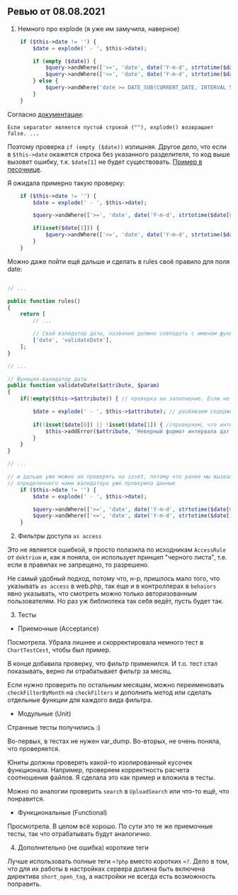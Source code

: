 ## Ревью от 08.08.2021

1. Немного про explode (я уже им замучила, наверное)

```php
    if ($this->date != '') {
        $date = explode(' - ', $this->date);

        if (empty ($date)) { 
            $query->andWhere(['>=', 'date', date('Y-m-d', strtotime($date[0]))]);
            $query->andWhere(['<=', 'date', date('Y-m-d', strtotime($date[1]))]);
        } else {
            $query->andWhere('date >= DATE_SUB(CURRENT_DATE, INTERVAL 5 YEAR)');
        }
    }
```

Согласно [документации](https://www.php.net/manual/ru/function.explode.php):

```
Если separator является пустой строкой (""), explode() возвращает false. ...
```

Поэтому проверка `if (empty ($date))` излишняя. Другое дело, что если в `$this->date` окажется строка без указанного разделителя, то код выше вызовет ошибку, т.к. 
`$date[1]` не будет существовать. [Пример в песочнице](http://sandbox.onlinephpfunctions.com/code/103f9f86b0feb13c54f4ce172abbea77cefc1bf6). 

Я ожидала примерно такую проверку:

```php
    if ($this->date != '') {
        $date = explode(' - ', $this->date);

        $query->andWhere(['>=', 'date', date('Y-m-d', strtotime($date[0]))]);

        if(isset($date[1])) {
            $query->andWhere(['<=', 'date', date('Y-m-d', strtotime($date[1]))]);
        }
    }
```

Можно даже пойти ещё дальше и сделать в rules своё правило для поля date:

```php

// ...

public function rules()
{
    return [
        // ...

        // Свой валидатор даты, название должно совпадать с именем функции
        ['date', 'validateDate'],
    ];
}

// ...

// Функция-валидатор даты
public function validateDate($attribute, $param)
{
    if(!empty($this->$attribute)) { // проверка на заполнение. Если не заполняли, считаем, что всё ок

        $date = explode(' - ', $this->$attribute); // разбиваем содержимое атрибута
        
        if(!isset($date[0]) || !isset($date[1]) { //проверяем, что интервал передан корректно
            $this->addError($attribute, 'Неверный формат интервала дат'); // Если некорректно - добавляем ошибку
        }
    }
}

// ...

// и дальше уже можно не проверять на isset, потому что ранее мы вызвали функцию validate, которая с помощью 
// определенного нами валидатора уже проверила данные
    if ($this->date != '') {
        $date = explode(' - ', $this->date);

        $query->andWhere(['>=', 'date', date('Y-m-d', strtotime($date[0]))]);
        $query->andWhere(['<=', 'date', date('Y-m-d', strtotime($date[1]))]);
    }


```

2. Фильтры доступа `as access` 

Это не является ошибкой, я просто полазила по исходникам `AccessRule` от `dektrium` и, как я поняла, он использует принцип "черного листа", т.е. если в правилах не запрещено, то разрешено.

Не самый удобный подход, потому что, н-р, пришлось мало того, что указывать `as access` в web.php, так еще и в контроллерах в `behaiors` явно
указывать, что смотреть можно только авторизованным пользователям. Но раз уж библиотека так себя ведёт, пусть будет так.

3. Тесты

- Приемочные (Acceptance)

Посмотрела. Убрала лишнее и скорректировала немного тест в `ChartTestCest`, чтобы был пример. 

В конце добавила проверку, что фильтр применился. И т.о. тест стал показывать, верно ли отрабатывает фильтр за месяц.

Если нужно проверить по остальным месяцам, можно переименовать `checkFilterByMonth` на `checkFilters` и дополнить метод или сделать отдельные функции для каждого вида фильтра.

- Модульные (Unit)

Странные тесты получились :)

Во-первых, в тестах не нужен var_dump. Во-вторых, не очень поняла, что проверяется.

Юниты должны проверять какой-то изолированный кусочек функционала. Например, проверяем корректность расчета соотношения файлов. Я сделала это как пример и вложила в тесты.

Можно по аналогии проверить `search` в `UploadSearch` или что-то ещё, что понравится.

- Функциональные (Functional)

Просмотрела. В целом всё хорошо. По сути это те же приемочные тесты, так что отрабатывать будут аналогично. 

4. Дополнительно (не ошибка) короткие теги

Лучше использовать полные теги `<?php` вместо коротких `<?`. Дело в том, что для их работы в настройках сервера должна быть включена директива `short_open_tag`, а настройки не всегда есть возможность поправить.